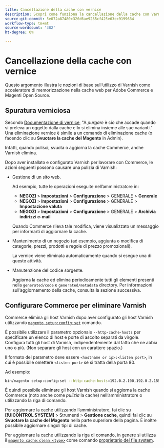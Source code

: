 ```yaml
---
title: Cancellazione della cache con vernice
description: Scopri come funziona la cancellazione della cache con Varnish e come utilizzarla come acceleratore di memorizzazione nella cache web per l’applicazione Adobe Commerce.
source-git-commit: 5e072a87480c326d6ae9235cf425e63ec9199684
workflow-type: tm+mt
source-wordcount: '382'
ht-degree: 0%

---
```



# Cancellazione della cache con vernice

Questo argomento illustra le nozioni di base sull’utilizzo di Varnish come acceleratore di memorizzazione nella cache web per Adobe Commerce e Magenti Open Source.

## Spuratura verniciosa

Secondo [Documentazione di vernice](https://www.varnish-cache.org/docs/trunk/users-guide/purging.html), &quot;A *purgare* è ciò che accade quando si preleva un oggetto dalla cache e lo si elimina insieme alle sue varianti.&quot; Una eliminazione vernice è simile a un comando di eliminazione cache (o facendo clic su **Svuotare la cache del Magento** in Admin).

Infatti, quando pulisci, svuota o aggiorna la cache Commerce, anche Varnish elimina.

Dopo aver installato e configurato Varnish per lavorare con Commerce, le azioni seguenti possono causare una pulizia di Varnish:

- Gestione di un sito web.

   Ad esempio, tutte le operazioni eseguite nell’amministratore in:

   - **NEGOZI** > **Impostazioni** > **Configurazione** > GENERALE > **Generale**
   - **NEGOZI** > **Impostazioni** > **Configurazione** > GENERALE > **Impostazione valuta**
   - **NEGOZI** > **Impostazioni** > **Configurazione** > GENERALE > **Archivia indirizzi e-mail**

   Quando Commerce rileva tale modifica, viene visualizzato un messaggio per informarti di aggiornare la cache.

- Mantenimento di un negozio (ad esempio, aggiunta o modifica di categorie, prezzi, prodotti e regole di prezzo promozionali).

   La vernice viene eliminata automaticamente quando si esegue una di queste attività.

- Manutenzione del codice sorgente.

   Aggiorna la cache ed elimina periodicamente tutti gli elementi presenti nella `generated/code` e `generated/metadata` directory. Per informazioni sull’aggiornamento della cache, consulta la sezione successiva.

## Configurare Commerce per eliminare Varnish

Commerce elimina gli host Varnish dopo aver configurato gli host Varnish utilizzando [`magento setup:config:set`](https://devdocs.magento.com/guides/v2.4/reference/cli/magento.html#setupconfigset) comando.

È possibile utilizzare il parametro opzionale `--http-cache-hosts` per specificare un elenco di host e porte di ascolto separati da virgole. Configura tutti gli host di Varnish, indipendentemente dal fatto che ne abbia uno o più. (Non separare gli host con un carattere spazio.)

Il formato del parametro deve essere `<hostname or ip>:<listen port>`, in cui è possibile omettere `<listen port>` se si tratta della porta 80.

Ad esempio:

```bash
bin/magento setup:config:set --http-cache-hosts=192.0.2.100,192.0.2.155:6081
```

È quindi possibile eliminare gli host Varnish quando si aggiorna la cache Commerce (noto anche come *pulizia* la cache) nell’amministratore o utilizzando la riga di comando.

Per aggiornare la cache utilizzando l’amministratore, fai clic su **[!UICONTROL SYSTEM]** > Strumenti > **Gestione cache**, quindi fai clic su **Svuotare la cache del Magento** nella parte superiore della pagina. È inoltre possibile aggiornare singoli tipi di cache.

Per aggiornare la cache utilizzando la riga di comando, in genere si utilizza il [`magento cache:clean <type>`](../cli/manage-cache.md#clean-and-flush-cache-types) come comando [proprietario del file system](../../installation/prerequisites/file-system/overview.md).

